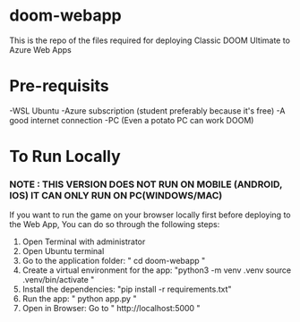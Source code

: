 # doom-webapp
This is the repo of the files required for deploying Classic DOOM Ultimate to Azure Web Apps

# Pre-requisits 
-WSL Ubuntu
-Azure subscription (student preferably because it's free)
-A good internet connection 
-PC (Even a potato PC can work DOOM)

# To Run Locally
### NOTE : THIS VERSION DOES NOT RUN ON MOBILE (ANDROID, IOS) IT CAN ONLY RUN ON PC(WINDOWS/MAC) ###
If you want to run the game on your browser locally first before deploying to the Web App, You can do so through the following steps:

1) Open Terminal with administrator
2) Open Ubuntu terminal
3) Go to the application folder: 
      " cd doom-webapp "
4) Create a virtual environment for the app:
      "python3 -m venv .venv
       source .venv/bin/activate "
5) Install the dependencies:
      "pip install -r requirements.txt"
6) Run the app:
      " python app.py "
7) Open in Browser:
   Go to " http://localhost:5000 "
